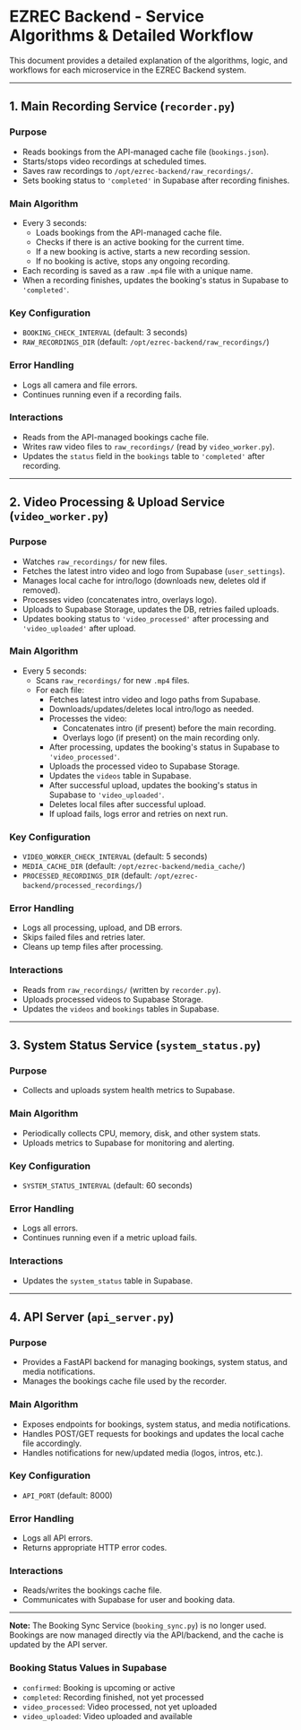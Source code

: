 # EZREC Backend - Service Algorithms & Detailed Workflow

This document provides a detailed explanation of the algorithms, logic, and workflows for each microservice in the EZREC Backend system.

---

## 1. Main Recording Service (`recorder.py`)

### **Purpose**

- Reads bookings from the API-managed cache file (`bookings.json`).
- Starts/stops video recordings at scheduled times.
- Saves raw recordings to `/opt/ezrec-backend/raw_recordings/`.
- Sets booking status to `'completed'` in Supabase after recording finishes.

### **Main Algorithm**

- Every 3 seconds:
  - Loads bookings from the API-managed cache file.
  - Checks if there is an active booking for the current time.
  - If a new booking is active, starts a new recording session.
  - If no booking is active, stops any ongoing recording.
- Each recording is saved as a raw `.mp4` file with a unique name.
- When a recording finishes, updates the booking's status in Supabase to `'completed'`.

### **Key Configuration**

- `BOOKING_CHECK_INTERVAL` (default: 3 seconds)
- `RAW_RECORDINGS_DIR` (default: `/opt/ezrec-backend/raw_recordings/`)

### **Error Handling**

- Logs all camera and file errors.
- Continues running even if a recording fails.

### **Interactions**

- Reads from the API-managed bookings cache file.
- Writes raw video files to `raw_recordings/` (read by `video_worker.py`).
- Updates the `status` field in the `bookings` table to `'completed'` after recording.

---

## 2. Video Processing & Upload Service (`video_worker.py`)

### **Purpose**

- Watches `raw_recordings/` for new files.
- Fetches the latest intro video and logo from Supabase (`user_settings`).
- Manages local cache for intro/logo (downloads new, deletes old if removed).
- Processes video (concatenates intro, overlays logo).
- Uploads to Supabase Storage, updates the DB, retries failed uploads.
- Updates booking status to `'video_processed'` after processing and `'video_uploaded'` after upload.

### **Main Algorithm**

- Every 5 seconds:
  - Scans `raw_recordings/` for new `.mp4` files.
  - For each file:
    - Fetches latest intro video and logo paths from Supabase.
    - Downloads/updates/deletes local intro/logo as needed.
    - Processes the video:
      - Concatenates intro (if present) before the main recording.
      - Overlays logo (if present) on the main recording only.
    - After processing, updates the booking's status in Supabase to `'video_processed'`.
    - Uploads the processed video to Supabase Storage.
    - Updates the `videos` table in Supabase.
    - After successful upload, updates the booking's status in Supabase to `'video_uploaded'`.
    - Deletes local files after successful upload.
    - If upload fails, logs error and retries on next run.

### **Key Configuration**

- `VIDEO_WORKER_CHECK_INTERVAL` (default: 5 seconds)
- `MEDIA_CACHE_DIR` (default: `/opt/ezrec-backend/media_cache/`)
- `PROCESSED_RECORDINGS_DIR` (default: `/opt/ezrec-backend/processed_recordings/`)

### **Error Handling**

- Logs all processing, upload, and DB errors.
- Skips failed files and retries later.
- Cleans up temp files after processing.

### **Interactions**

- Reads from `raw_recordings/` (written by `recorder.py`).
- Uploads processed videos to Supabase Storage.
- Updates the `videos` and `bookings` tables in Supabase.

---

## 3. System Status Service (`system_status.py`)

### **Purpose**

- Collects and uploads system health metrics to Supabase.

### **Main Algorithm**

- Periodically collects CPU, memory, disk, and other system stats.
- Uploads metrics to Supabase for monitoring and alerting.

### **Key Configuration**

- `SYSTEM_STATUS_INTERVAL` (default: 60 seconds)

### **Error Handling**

- Logs all errors.
- Continues running even if a metric upload fails.

### **Interactions**

- Updates the `system_status` table in Supabase.

---

## 4. API Server (`api_server.py`)

### **Purpose**

- Provides a FastAPI backend for managing bookings, system status, and media notifications.
- Manages the bookings cache file used by the recorder.

### **Main Algorithm**

- Exposes endpoints for bookings, system status, and media notifications.
- Handles POST/GET requests for bookings and updates the local cache file accordingly.
- Handles notifications for new/updated media (logos, intros, etc.).

### **Key Configuration**

- `API_PORT` (default: 8000)

### **Error Handling**

- Logs all API errors.
- Returns appropriate HTTP error codes.

### **Interactions**

- Reads/writes the bookings cache file.
- Communicates with Supabase for user and booking data.

---

**Note:** The Booking Sync Service (`booking_sync.py`) is no longer used. Bookings are now managed directly via the API/backend, and the cache is updated by the API server.

### **Booking Status Values in Supabase**

- `confirmed`: Booking is upcoming or active
- `completed`: Recording finished, not yet processed
- `video_processed`: Video processed, not yet uploaded
- `video_uploaded`: Video uploaded and available
